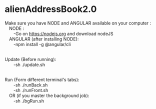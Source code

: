 # alienAddressBook2.0

Make sure you have NODE and ANGULAR available on your computer :<br>
&emsp;NODE :<br>
&emsp;&emsp;-Go on https://nodejs.org and download nodeJS<br>
&emsp;ANGULAR (after installing NODE):<br>
&emsp;&emsp;-npm install -g @angular/cli<br><br>

Update (Before running): <br>
&emsp;&emsp;-sh ./update.sh<br><br>
  
Run (Form different terminal's tabs):<br>
&emsp;&emsp;-sh ./runBack.sh<br>
&emsp;&emsp;-sh ./runFront.sh<br>
&emsp;OR (if you master the background job):<br>
&emsp;&emsp;-sh ./bgRun.sh
